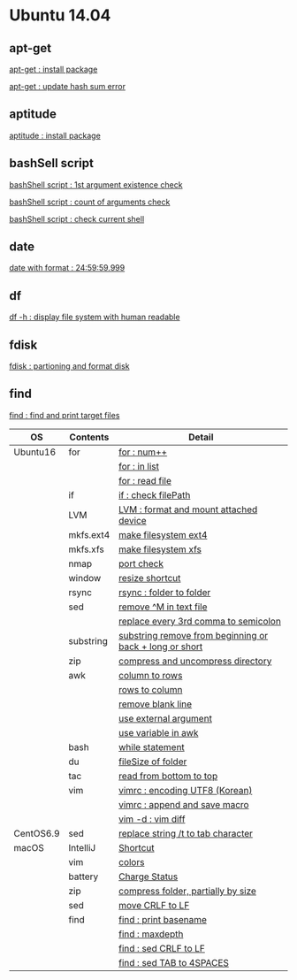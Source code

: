 # Ubuntu 14.04

## apt-get

[apt-get : install package](01_Ubuntu/01_14.04/01_apt-get/01_apt-get_install.md)

[apt-get : update hash sum error](01_Ubuntu/01_14.04/01_apt-get/02_apt-get_update_hash_sum_error.md)

## aptitude

[aptitude : install package](01_Ubuntu/01_14.04/02_aptitude/01_aptitude_install.md)

## bashSell script

[bashShell script : 1st argument existence check](04_bashShell_script/01_if_condition_1st_argument_existence_check.md)

[bashShell script : count of arguments check](04_bashShell_script/02_if_condition_count_of_arguments_check.md)

[bashShell script : check current shell](04_bashShell_script/03_check_current_shell.md)

## date

[date with format : 24:59:59.999](05_date/01_date_with_hour_min_sec_nano.md)

## df

[df -h : display file system with human readable](06_df/01_df_with_human_readerble.md)

## fdisk

[fdisk : partioning and format disk](07_fdisk/01_fdisk_partioning_and_format_disk.md)

## find

[find : find and print target files](08_find/01_find_and_print_target_files.md)

| OS | Contents | Detail |
|---|---|---|
| Ubuntu16 | for | [for : num++](01_Ubuntu/02_16/09_for_statement/01_for_num++.md) |
| | | [for : in list](01_Ubuntu/02_16/09_for_statement/02_for_in_list.md) |
| | | [for : read file](01_Ubuntu/02_16/09_for_statement/03_for_read_file.md) |
| | if | [if : check filePath](01_Ubuntu/02_16/10_if/01_if_check_filePath.md) |
| | LVM | [LVM : format and mount attached device](01_Ubuntu/02_16/11_LVM/01_LVM_on_attached_device.md) |
| | mkfs.ext4 | [make filesystem ext4](01_Ubuntu/02_16/12_mkfs.ext4/01_mkfs.ext4_device.md) |
| | mkfs.xfs | [make filesystem xfs](01_Ubuntu/02_16/13_mkfs.xfs/01_mkfs.xfs_device.md) |
| | nmap | [port check](01_Ubuntu/02_16/14_nmap/01_install_use_nmap.md) |
| | window | [resize shortcut](01_Ubuntu/02_16/06_window/01_resize_window.md) |
| | rsync | [rsync : folder to folder](01_Ubuntu/02_16/15_rsync/01_rsync_folder_to_folder.md) |
| | sed | [remove \^M in text file](01_Ubuntu/02_16/16_sed/01_remove_^M_with_sed.md) | 
| | | [replace every 3rd comma to semicolon](01_Ubuntu/02_16/16_sed/02_replace_every_3rd_comma_to_semicolon.md) | 
| | substring | [substring remove from beginning or back + long or short](01_Ubuntu/02_16/17_substring/01_substring_remove.md) |
| | zip | [compress and uncompress directory](01_Ubuntu/02_16/18_zip/01_zip_directory.md) | 
| | awk | [column to rows](01_Ubuntu/02_16/01_awk/01_awk_column_to_rows.md) | 
| | | [rows to column](01_Ubuntu/02_16/01_awk/02_awk_rows_to_column.md) |
| | | [remove blank line](01_Ubuntu/02_16/01_awk/03_awk_remove_blank_line.md) |
| | | [use external argument](01_Ubuntu/02_16/01_awk/04_awk_use_external_argument.md) |
| | | [use variable in awk](01_Ubuntu/02_16/01_awk/05_awk_use_variable.md) |
| | bash | [while statement](01_Ubuntu/02_16/02_bash/01_While_Statement.md) |
| | du | [fileSize of folder](01_Ubuntu/02_16/03_du/01_du_file_size_of_folder.md) |
| | tac | [read from bottom to top](01_Ubuntu/02_16/04_tac/01_tac.md) |
| | vim | [vimrc : encoding UTF8 (Korean)](01_Ubuntu/02_16/05_vim/01_vimrc_encoding_korean.md) |
| | | [vimrc : append and save macro](01_Ubuntu/02_16/05_vim/02_vimrc_append_save_macro.md) |
| | | [vim -d : vim diff](01_Ubuntu/02_16/05_vim/03_vimdiff.md) |
| CentOS6.9 | sed | [replace string /t to tab character](02_CentOS/01_6.9/01_sed/01_sed_string_replace.md) |
| macOS | IntelliJ | [Shortcut](03_macOS/02_IntelliJ/01_Shortcuts.md) |
| | vim | [colors](03_macOS/01_vim/01_vimrc_configure.md) |
| | battery | [Charge Status](03_macOS/03_Battery/01_Charge_Status.md) |
| | zip | [compress folder, partially by size](03_macOS/04_zip/01_use_zip.md) |
| | sed | [move CRLF to LF](03_macOS/05_sed/01_sed_remove_CRLF_to_LF.md) |
| | find | [find : print basename](03_macOS/06_find/01_find_with_basename.md) |
| | | [find : maxdepth](03_macOS/06_find/02_find_with_maxdepth.md) |
| | | [find : sed CRLF to LF](03_macOS/06_find/03_find_and_sed_move_CRLF_to_LF.md) |
| | | [find : sed TAB to 4SPACES](03_macOS/06_find/04_find_and_sed_move_TAB_to_4SPACES.md) |
